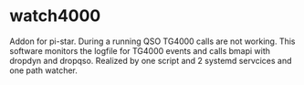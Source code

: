 # watch4000
Addon for pi-star. During a running QSO TG4000 calls are not working. This software monitors the logfile for TG4000 events and calls bmapi with dropdyn and dropqso.
Realized by one script and 2 systemd servcices and one path watcher.
